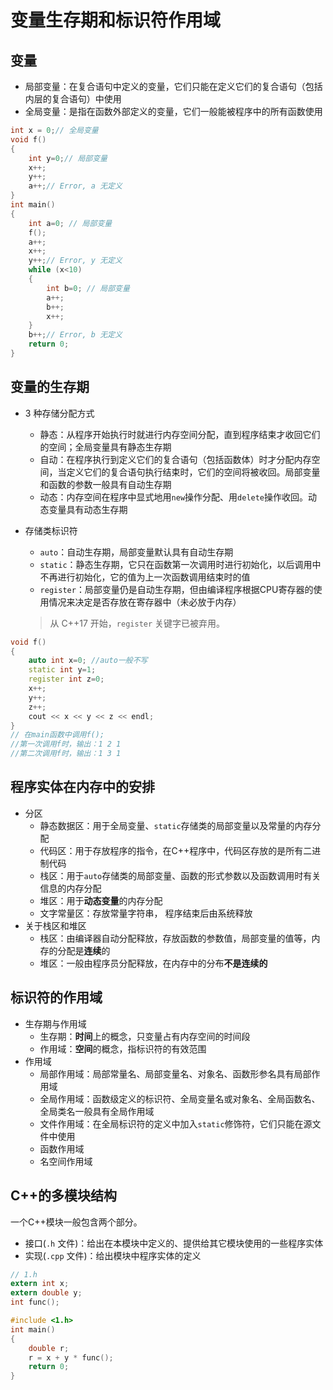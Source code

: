 # 变量生存期和标识符作用域

## 变量

- 局部变量：在复合语句中定义的变量，它们只能在定义它们的复合语句（包括内层的复合语句）中使用
- 全局变量：是指在函数外部定义的变量，它们一般能被程序中的所有函数使用
```cpp
int x = 0;// 全局变量
void f() 
{ 
    int y=0;// 局部变量 
    x++; 
    y++; 
    a++;// Error, a 无定义
}
int main() 
{ 
    int a=0; // 局部变量 
    f(); 
    a++; 
    x++; 
    y++;// Error, y 无定义
    while (x<10) 
    { 
        int b=0; // 局部变量 
        a++; 
        b++; 
        x++; 
    } 
    b++;// Error, b 无定义
    return 0; 
}
```

## 变量的生存期

- 3 种存储分配方式
    - 静态：从程序开始执行时就进行内存空间分配，直到程序结束才收回它们的空间；全局变量具有静态生存期
    - 自动：在程序执行到定义它们的复合语句（包括函数体）时才分配内存空间，当定义它们的复合语句执行结束时，它们的空间将被收回。局部变量和函数的参数一般具有自动生存期
    - 动态：内存空间在程序中显式地用`new`操作分配、用`delete`操作收回。动态变量具有动态生存期
- 存储类标识符
    - `auto`：自动生存期，局部变量默认具有自动生存期
    - `static`：静态生存期，它只在函数第一次调用时进行初始化，以后调用中不再进行初始化，它的值为上一次函数调用结束时的值
    - `register`：局部变量仍是自动生存期，但由编译程序根据CPU寄存器的使用情况来决定是否存放在寄存器中（未必放于内存）

    > 从 C++17 开始，`register` 关键字已被弃用。
```cpp
void f() 
{ 
    auto int x=0; //auto一般不写 
    static int y=1; 
    register int z=0; 
    x++; 
    y++; 
    z++; 
    cout << x << y << z << endl; 
} 
// 在main函数中调用f();
//第一次调用f时，输出：1 2 1
//第二次调用f时，输出：1 3 1
```

## 程序实体在内存中的安排

- 分区
    - 静态数据区：用于全局变量、`static`存储类的局部变量以及常量的内存分配
    - 代码区：用于存放程序的指令，在C++程序中，代码区存放的是所有二进制代码
    - 栈区：用于`auto`存储类的局部变量、函数的形式参数以及函数调用时有关信息的内存分配
    - 堆区：用于**动态变量**的内存分配
    - 文字常量区：存放常量字符串， 程序结束后由系统释放
- 关于栈区和堆区
    - 栈区：由编译器自动分配释放，存放函数的参数值，局部变量的值等，内存的分配是**连续**的
    - 堆区：一般由程序员分配释放，在内存中的分布**不是连续的**

## 标识符的作用域

- 生存期与作用域
    - 生存期：**时间**上的概念，只变量占有内存空间的时间段
    - 作用域：**空间**的概念，指标识符的有效范围
- 作用域
    - 局部作用域：局部常量名、局部变量名、对象名、函数形参名具有局部作用域
    - 全局作用域：函数级定义的标识符、全局变量名或对象名、全局函数名、全局类名一般具有全局作用域
    - 文件作用域：在全局标识符的定义中加入`static`修饰符，它们只能在源文件中使用
    - 函数作用域
    - 名空间作用域

## C++的多模块结构

一个C++模块一般包含两个部分。
- 接口(`.h` 文件)：给出在本模块中定义的、提供给其它模块使用的一些程序实体
- 实现(`.cpp` 文件)：给出模块中程序实体的定义
```h
// 1.h
extern int x;
extern double y;
int func();
```

```cpp
#include <1.h>
int main()
{
    double r;
    r = x + y * func();
    return 0;
}
```